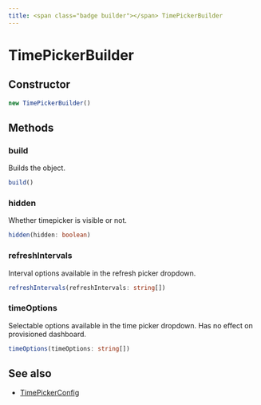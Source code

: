 ```yaml
---
title: <span class="badge builder"></span> TimePickerBuilder
---
```

# <span class="badge builder"></span> TimePickerBuilder

## Constructor

```typescript
new TimePickerBuilder()
```
## Methods

### <span class="badge object-method"></span> build

Builds the object.

```typescript
build()
```

### <span class="badge object-method"></span> hidden

Whether timepicker is visible or not.

```typescript
hidden(hidden: boolean)
```

### <span class="badge object-method"></span> refreshIntervals

Interval options available in the refresh picker dropdown.

```typescript
refreshIntervals(refreshIntervals: string[])
```

### <span class="badge object-method"></span> timeOptions

Selectable options available in the time picker dropdown. Has no effect on provisioned dashboard.

```typescript
timeOptions(timeOptions: string[])
```

## See also

 * <span class="badge object-type-interface"></span> [TimePickerConfig](./object-TimePickerConfig.md)
